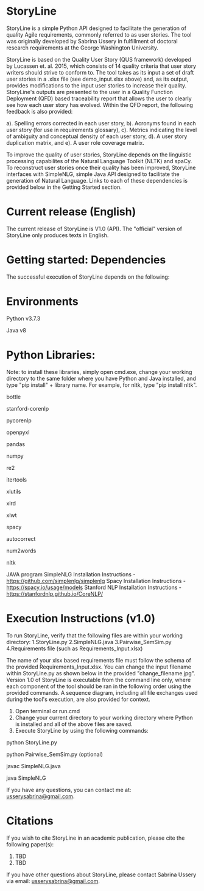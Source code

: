 # StoryLine

StoryLine is a simple Python API designed to facilitate the generation of quality Agile requirements, commonly referred to as user stories. The tool was originally developed by Sabrina Ussery in fulfillment of doctoral research requirements at the George Washington University. 

StoryLine is based on the Quality User Story (QUS framework) developed by Lucassen et. al. 2015, which consists of 14 quality criteria that user story writers should strive to conform to. The tool takes as its input a set of draft user stories in a .xlsx file (see demo_input.xlsx above) and, as its output, provides modifications to the input user stories to increase their quality. StoryLine's outputs are presented to the user in a Quality Function Deployment (QFD) based traceability report that allows the user to clearly see how each user story has evolved. Within the QFD report, the following feedback is also provided:

a). Spelling errors corrected in each user story,
b). Acronyms found in each user story (for use in requirements glossary),
c). Metrics indicating the level of ambiguity and conceptual density of each user story,
d). A user story duplication matrix, and
e). A user role coverage matrix.

To improve the quality of user stories, StoryLine depends on the linguistic processing capabilites of the Natural Language Toolkit (NLTK) and spaCy. To reconstruct user stories once their quality has been improved, StoryLine interfaces with SimpleNLG, simple Java API designed to facilitate the generation of Natural Language. Links to each of these dependencies is provided below in the Getting Started section.

# Current release (English)
The current release of StoryLine is V1.0 (API). The "official" version of StoryLine only produces texts in English. 

# Getting started: Dependencies
The successful execution of StoryLine depends on the following:

# Environments
Python v3.7.3

Java v8

# Python Libraries:
Note: to install these libraries, simply open cmd.exe, change your working directory to the same folder where you have Python and Java installed, and type "pip install" + library name. For example, for nltk, type "pip install nltk".

bottle

stanford-corenlp 

pycorenlp

openpyxl

pandas

numpy 

re2

itertools

xlutils

xlrd

xlwt

spacy

autocorrect 

num2words 

nltk

JAVA program SimpleNLG Installation Instructions - https://github.com/simplenlg/simplenlg
Spacy Installation Instructions - https://spacy.io/usage/models
Stanford NLP Installation Instructions - https://stanfordnlp.github.io/CoreNLP/

# Execution Instructions (v1.0)

To run StoryLine, verify that the following files are within your working directory:
1.StoryLine.py
2.SimpleNLG.java
3.Pairwise_SemSim.py
4.Requirements file (such as Requirements_Input.xlsx)

The name of your xlsx based requirements file must follow the schema of the provided Requirements_Input.xlsx. You can change the input filename within StoryLine.py as shown below in the provided "change_filename.jpg". Version 1.0 of StoryLine is executable from the command line only, where each component of the tool should be ran in the following order using the provided commands. A sequence diagram, including all file exchanges used during the tool's execution, are also provided for context.
1. Open terminal or run.cmd
2. Change your current directory to your working directory where Python is installed and all of the above files are saved.
3. Execute StoryLine by using the following commands:

python StoryLine.py

python Pairwise_SemSim.py (optional)

javac SimpleNLG.java

java SimpleNLG



If you have any questions, you can contact me at: usserysabrina@gmail.com.

# Citations

If you wish to cite StoryLine in an academic publication, please cite the following paper(s):
1. TBD
2. TBD

If you have other questions about StoryLine, please contact Sabrina Ussery via email: usserysabrina@gmail.com.

